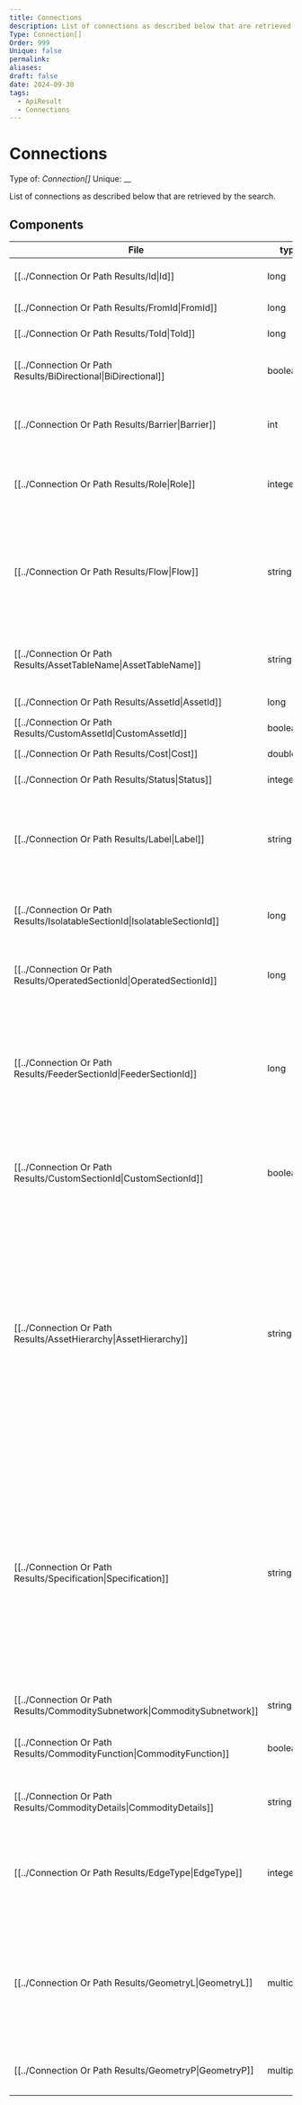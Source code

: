 ```yaml
---
title: Connections
description: List of connections as described below that are retrieved by the search.
Type: Connection[]
Order: 999
Unique: false
permalink: 
aliases: 
draft: false
date: 2024-09-30
tags:
  - ApiResult
  - Connections
---
```

# Connections

Type of: _Connection[]_
Unique: __

List of connections as described below that are retrieved by the search.

## Components
| File                                                                                           | type       | unique | description                                                                                                                                                                                                                                                                                                                                                                                                                                                               |
| ---------------------------------------------------------------------------------------------- | ---------- | ------ | ------------------------------------------------------------------------------------------------------------------------------------------------------------------------------------------------------------------------------------------------------------------------------------------------------------------------------------------------------------------------------------------------------------------------------------------------------------------------- |
| [[../Connection Or Path Results/Id\|Id]]                                   | long       | true   | Id for the NetCon connection as described in this document.                                                                                                                                                                                                                                                                                                                                                                                                               |
| [[../Connection Or Path Results/FromId\|FromId]]                           | long       | false  | Id identifying the node departing from.                                                                                                                                                                                                                                                                                                                                                                                                                                   |
| [[../Connection Or Path Results/ToId\|ToId]]                               | long       | false  | Id identifying the node going to.                                                                                                                                                                                                                                                                                                                                                                                                                                         |
| [[../Connection Or Path Results/BiDirectional\|BiDirectional]]             | boolean    | false  | False if this connection goes only from FromId to ToId, true if it also returns back.                                                                                                                                                                                                                                                                                                                                                                                     |
| [[../Connection Or Path Results/Barrier\|Barrier]]                         | int        | false  | Enumerator denoting the barring state of this connection. See [[NetCon Barrier Enumerator|NetCon Barrier Enumerator]].                                                                                                                                                                                                                                                                                                                                                                              |
| [[../Connection Or Path Results/Role\|Role]]                               | integer    | false  | The role that this connection has in the commodity network. See [[NetCon Role Enumerator|NetCon Role Enumerator]].                                                                                                                                                                                                                                                                                                                                                                               |
| [[../Connection Or Path Results/Flow\|Flow]]                               | string     | false  | 'DownStream' if the commodity flow from FromId towards ToId, 'Mazed' if the networks barriers are such that the flow can go both ways, 'NoFlow' if no connected path to a [[Sources\|Source]] exists, see also [[Role|Role]]. Note that you should never see 'UpStream' in API call results since this is just 'DownStream' with the from and to id swapped.                                                                                                                   |
| [[../Connection Or Path Results/AssetTableName\|AssetTableName]]           | string     | false  | Name of the table where more information can be found on the asset that constitutes the connection.                                                                                                                                                                                                                                                                                                                                                                       |
| [[../Connection Or Path Results/AssetId\|AssetId]]                         | long       | false  | Id of the asset in registration system.                                                                                                                                                                                                                                                                                                                                                                                                                                   |
| [[../Connection Or Path Results/CustomAssetId\|CustomAssetId]]             | boolean    | false  | Company wide unique id of the asset.                                                                                                                                                                                                                                                                                                                                                                                                                                      |
| [[../Connection Or Path Results/Cost\|Cost]]                               | double     | false  | Cost of using this connection in the trace.                                                                                                                                                                                                                                                                                                                                                                                                                               |
| [[../Connection Or Path Results/Status\|Status]]                           | integer    | false  | Enumerator denoting the [[Life Cycle Status|Life Cycle Status]] of this connection. See also [[NetCon Status Enumerator|NetCon Status Enumerator]].                                                                                                                                                                                                                                                                                                                                                                  |
| [[../Connection Or Path Results/Label\|Label]]                             | string     | false  | Tagging information to label important assets in the network. Typically these labels can be used to retrieve the downstream parts that are dependent on the labelled asset.                                                                                                                                                                                                                                                                                               |
| [[../Connection Or Path Results/IsolatableSectionId\|IsolatableSectionId]] | long       | false  | Unique id of the [[Isolatable Section\|section]] that can be isolated as a single unit.                                                                                                                                                                                                                                                                                                                                                                                   |
| [[../Connection Or Path Results/OperatedSectionId\|OperatedSectionId]]     | long       | false  | Unique id of the [[Operated Section\|section]] that currently is operated as a single unit.                                                                                                                                                                                                                                                                                                                                                                               |
| [[../Connection Or Path Results/FeederSectionId\|FeederSectionId]]         | long       | false  | Unique id of the [[Feeder Section\|section]] that fed from an important barrier (e.g. a 'circuit breaker') that is directly behind a station or installation (or whatever upstream criteria has been specified in the definition).                                                                                                                                                                                                                                        |
| [[../Connection Or Path Results/CustomSectionId\|CustomSectionId]]         | boolean    | false  | Unique id of the [[Custom Section\|custom defined section]]. The criteria of custom defined sections are specified in the [[Configuration|Configuration]].                                                                                                                                                                                                                                                                                                                              |
| [[../Connection Or Path Results/AssetHierarchy\|AssetHierarchy]]           | string     | false  | List of name=value pairs that provide more information. The order of the pairs does not matter. The asset hierarchy can be used to identify or complete parts of the network in a single step and to link to structural information that is not part of the connectivity, but relevant for the network operation. If enrichment information has been configured, a whole range of additional [[asset hierarchy enrichment\|asset hierarchy attributes]] can be retrieved. |
| [[../Connection Or Path Results/Specification\|Specification]]             | string     | false  | Spec of type information of the asset, that provides relevant characteristics of the asset. E.g. for an electric network this could be the core diameter and impedance, for a gas or water network the diameter and resistance, and for a telecom network the light characteristics. If enrichment information has been configured, a whole range of additional [[specification-enrichment\|specification attributes]] can be retrieved.                                  |
| [[../Connection Or Path Results/CommoditySubnetwork\|CommoditySubnetwork]] | string     | false  | CommoditySubnetwork                                                                                                                                                                                                                                                                                                                                                                                                                                                       |
| [[../Connection Or Path Results/CommodityFunction\|CommodityFunction]]     | boolean    | false  | Specifies the function or component of the subnetwork, e.g. the 400 (volt) or 'industrial water'.                                                                                                                                                                                                                                                                                                                                                                         |
| [[../Connection Or Path Results/CommodityDetails\|CommodityDetails]]       | string     | false  | Specifies details of the commodity being transported, e.g. phase information, channels.                                                                                                                                                                                                                                                                                                                                                                                   |
| [[../Connection Or Path Results/EdgeType\|EdgeType]]                       | integer    | false  | Enumerator denoting the asset this connection came from. '0' is from a node asset, '1' is from a link asset, '2' is an (inserted) terminal. See [[NetCon Edge Type Enumerator|NetCon Edge Type Enumerator]].                                                                                                                                                                                                                                                                                          |
| [[../Connection Or Path Results/GeometryL\|GeometryL]]                     | multicurve | false  | Line or curve geometry providing the location of the connection(s) of this asset or group of assets. Note that each connection may have part of the total line geometry of an asset, e.g. when it is split because of topological interaction.                                                                                                                                                                                                                            |
| [[../Connection Or Path Results/GeometryP\|GeometryP]]                     | multipoint | false  | Point geometry denoting the position(s) of the asset or group of assets for this connection.                                                                                                                                                                                                                                                                                                                                                                              |

